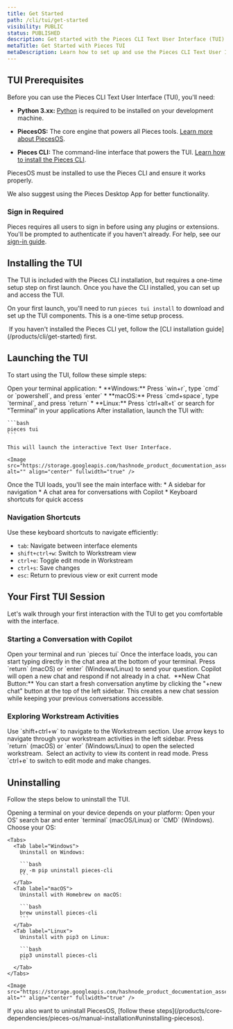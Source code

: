 ```yaml
---
title: Get Started
path: /cli/tui/get-started
visibility: PUBLIC
status: PUBLISHED
description: Get started with the Pieces CLI Text User Interface (TUI) for an interactive terminal experience.
metaTitle: Get Started with Pieces TUI
metaDescription: Learn how to set up and use the Pieces CLI Text User Interface (TUI) for managing materials and interacting with Pieces Copilot.
---
```


<pieces-pro-cta />

## TUI Prerequisites

Before you can use the Pieces CLI Text User Interface (TUI), you'll need:

* **Python 3.xx:** [Python](https://www.python.org/downloads/) is required to be installed on your development machine.

* **PiecesOS:** The core engine that powers all Pieces tools. [Learn more about PiecesOS](/products/core-dependencies/pieces-os).


* **Pieces CLI:** The command-line interface that powers the TUI. [Learn how to install the Pieces CLI](/products/cli/get-started).

<Callout type="alert">
  PiecesOS must be installed to use the Pieces CLI and ensure it works properly.

  We also suggest using the Pieces Desktop App for better functionality.
</Callout>

### Sign in Required

Pieces requires all users to sign in before using any plugins or extensions. You'll be prompted to authenticate if you haven't already. For help, see our [sign-in guide](/products/meet-pieces/sign-into-pieces).

## Installing the TUI

The TUI is included with the Pieces CLI installation, but requires a one-time setup step on first launch. Once you have the CLI installed, you can set up and access the TUI.

On your first launch, you'll need to run `pieces tui install` to download and set up the TUI components. This is a one-time setup process.

<Image src="https://storage.googleapis.com/hashnode_product_documentation_assets/cli_assets/tui/installing_pieces_tui2.gif" alt="" align="center" fullwidth="true" />

<Callout type="info">
  If you haven't installed the Pieces CLI yet, follow the [CLI installation guide](/products/cli/get-started) first.
</Callout>

## Launching the TUI

To start using the TUI, follow these simple steps:

<Steps>
  <Step title="Open Your Terminal">
    Open your terminal application:
    * **Windows:** Press `win+r`, type `cmd` or `powershell`, and press `enter`
    * **macOS:** Press `cmd+space`, type `terminal`, and press `return`
    * **Linux:** Press `ctrl+alt+t` or search for "Terminal" in your applications
  </Step>

  <Step title="Launch the TUI">
    After installation, launch the TUI with:

    ```bash
    pieces tui
    ```

    This will launch the interactive Text User Interface.

    <Image src="https://storage.googleapis.com/hashnode_product_documentation_assets/cli_assets/tui/launching_pieces_tui.gif" alt="" align="center" fullwidth="true" />
  </Step>

  <Step title="Start Interacting">
    Once the TUI loads, you'll see the main interface with:
    * A sidebar for navigation
    * A chat area for conversations with Copilot
    * Keyboard shortcuts for quick access
  </Step>
</Steps>

### Navigation Shortcuts

Use these keyboard shortcuts to navigate efficiently:

* `tab`: Navigate between interface elements
* `shift+ctrl+w`: Switch to Workstream view
* `ctrl+e`: Toggle edit mode in Workstream
* `ctrl+s`: Save changes
* `esc`: Return to previous view or exit current mode

## Your First TUI Session

Let's walk through your first interaction with the TUI to get you comfortable with the interface.

### Starting a Conversation with Copilot

<Steps>

  <Step title="Launch the TUI">
    Open your terminal and run `pieces tui`
  </Step>

  <Step title="Begin Typing">
    Once the interface loads, you can start typing directly in the chat area at the bottom of your terminal.
  </Step>

  <Step title="Get Copilot Response">
    Press `return` (macOS) or `enter` (Windows/Linux) to send your question. Copilot will open a new chat and respond if not already in a chat.
  </Step>
</Steps>
<Image src="https://storage.googleapis.com/hashnode_product_documentation_assets/cli_assets/tui/old_pieces_chat.png" alt="" align="center" fullwidth="true" />

<Callout type="tip">
  **New Chat Button:** You can start a fresh conversation anytime by clicking the "+new chat" button at the top of the left sidebar. This creates a new chat session while keeping your previous conversations accessible.
</Callout>

### Exploring Workstream Activities

<Steps>
  <Step title="Switch to Workstream View">
    Use `shift+ctrl+w` to navigate to the Workstream section.
  </Step>

  <Step title="Browse Activities">
    Use arrow keys to navigate through your workstream activities in the left sidebar.
  </Step>

  <Step title="Open Workstream Activity">
    Press `return` (macOS) or `enter` (Windows/Linux) to open the selected workstream.
    <Image src="https://storage.googleapis.com/hashnode_product_documentation_assets/cli_assets/tui/workstream_selected.png" alt="" align="center" fullwidth="true" />

  </Step>

  <Step title="View Content">
    Select an activity to view its content in read mode.
  </Step>

  <Step title="Edit if Needed">
    Press `ctrl+e` to switch to edit mode and make changes.
  </Step>
</Steps>

## Uninstalling

Follow the steps below to uninstall the TUI.

<Steps>
  <Step title="Open a Terminal">
    Opening a terminal on your device depends on your platform: Open your OS' search bar and enter `terminal` (macOS/Linux) or `CMD` (Windows).
  </Step>

  <Step title="Run Uninstall Command">
    Choose your OS:

    <Tabs>
      <Tab label="Windows">
        Uninstall on Windows:

        ```bash
        py -m pip uninstall pieces-cli
        ```
      </Tab>
      <Tab label="macOS">
        Uninstall with Homebrew on macOS:

        ```bash
        brew uninstall pieces-cli
        ```
      </Tab>
      <Tab label="Linux">
        Uninstall with pip3 on Linux:

        ```bash
        pip3 uninstall pieces-cli
        ```
      </Tab>
    </Tabs>

    <Image src="https://storage.googleapis.com/hashnode_product_documentation_assets/cli_assets/tui/uninstall_pieces_cli.gif" alt="" align="center" fullwidth="true" />
  </Step>
</Steps>

<Callout type="info">
  If you also want to uninstall PiecesOS, [follow these steps](/products/core-dependencies/pieces-os/manual-installation#uninstalling-piecesos).
</Callout>


